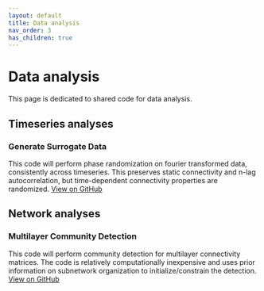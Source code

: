 ```yaml
---
layout: default
title: Data analysis
nav_order: 3
has_children: true
---
```

<h1>Data analysis</h1>
This page is dedicated to shared code for data analysis. 

## Timeseries analyses

### Generate Surrogate Data
This code will perform phase randomization on fourier transformed data, consistently across timeseries. This preserves static connectivity and n-lag autocorrelation, but time-dependent connectivity properties are randomized.
[View on GitHub](https://github.com/taabroeders/Recon_Dyn_MS/blob/main/Generate_surrogate.m) 

## Network analyses

### Multilayer Community Detection
This code will perform community detection for multilayer connectivity matrices. The code is relatively computationally inexpensive and uses prior information on subnetwork organization to initialize/constrain the detection.
[View on GitHub](https://github.com/taabroeders/Recon_Dyn_MS/blob/main/CommunityDetection.m)

